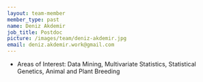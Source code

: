 ```yaml
---
layout: team-member
member_type: past
name: Deniz Akdemir
job_title: Postdoc
picture: /images/team/deniz-akdemir.jpg
email: deniz.akdemir.work@gmail.com
---
```


- Areas of Interest: Data Mining, Multivariate Statistics, Statistical Genetics, Animal and Plant Breeding
